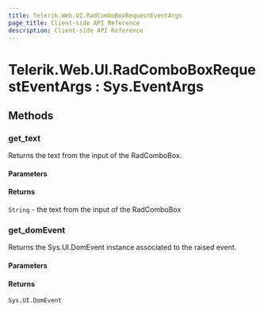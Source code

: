 ```yaml
---
title: Telerik.Web.UI.RadComboBoxRequestEventArgs
page_title: Client-side API Reference
description: Client-side API Reference
---
```


# Telerik.Web.UI.RadComboBoxRequestEventArgs : Sys.EventArgs 

## Methods

###  get_text

Returns the text from the input of the RadComboBox.

#### Parameters

#### Returns

`String` - the text from the input of the RadComboBox

###  get_domEvent

Returns the Sys.UI.DomEvent instance associated to the raised event.

#### Parameters

#### Returns

`Sys.UI.DomEvent` 

